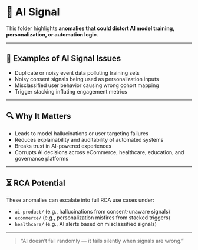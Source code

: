 # 🤖 AI Signal

This folder highlights **anomalies that could distort AI model training, personalization, or automation logic**.

---

## 🚨 Examples of AI Signal Issues

- Duplicate or noisy event data polluting training sets
- Noisy consent signals being used as personalization inputs
- Misclassified user behavior causing wrong cohort mapping
- Trigger stacking inflating engagement metrics

---

## 🔍 Why It Matters

- Leads to model hallucinations or user targeting failures
- Reduces explainability and auditability of automated systems
- Breaks trust in AI-powered experiences
- Corrupts AI decisions across eCommerce, healthcare, education, and governance platforms

---

## ⏳ RCA Potential

These anomalies can escalate into full RCA use cases under:
- `ai-product/` (e.g., hallucinations from consent-unaware signals)
- `ecommerce/` (e.g., personalization misfires from stacked triggers)
- `healthcare/` (e.g., AI alerts based on misclassified signals)

---

> “AI doesn’t fail randomly — it fails silently when signals are wrong.”